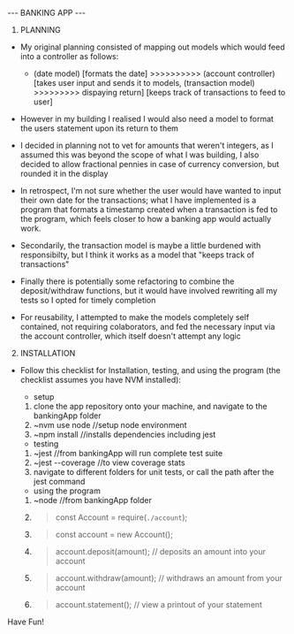 --- BANKING APP ---

1. PLANNING

- My original planning consisted of mapping out models which would feed into a controller as follows:

  - (date model)
    [formats the date] >>>>>>>>>> (account controller)
                                  [takes user input and 
                                  sends it to models,
    (transaction model) >>>>>>>>> dispaying return]
    [keeps track of 
    transactions to feed
    to user]

- However in my building I realised I would also need a model to format the users statement upon its return to them

- I decided in planning not to vet for amounts that weren't integers, as I assumed this was beyond the scope of what I was building, I also decided to allow fractional pennies in case of currency conversion, but rounded it in the display

- In retrospect, I'm not sure whether the user would have wanted to input their own date for the transactions; what I have implemented is a program that formats a timestamp created when a transaction is fed to the program, which feels closer to how a banking app would actually work.

- Secondarily, the transaction model is maybe a little burdened with responsibilty, but I think it works as a model that "keeps track of transactions"

- Finally there is potentially some refactoring to combine the deposit/withdraw functions, but it would have involved rewriting all my tests so I opted for timely completion

- For reusability, I attempted to make the models completely self contained, not requiring colaborators, and fed the necessary input via the account controller, which itself doesn't attempt any logic

2. INSTALLATION

- Follow this checklist for Installation, testing, and using the program (the checklist assumes you have NVM installed):

  - setup
  1. clone the app repository onto your machine, and navigate to the bankingApp folder
  2. ~nvm use node //setup node environment
  3. ~npm install //installs dependencies including jest
  
  - testing
  1. ~jest //from bankingApp will run complete test suite
  2. ~jest --coverage //to view coverage stats
  3. navigate to different folders for unit tests, or call the path after the jest command

  - using the program
  1. ~node //from bankingApp folder
  2. >const Account = require(`./account`); 
  3. >const account = new Account();
  4. >account.deposit(amount); // deposits an amount into your account
  5. >account.withdraw(amount); // withdraws an amount from your account
  6. >account.statement(); // view a printout of your statement

Have Fun!
